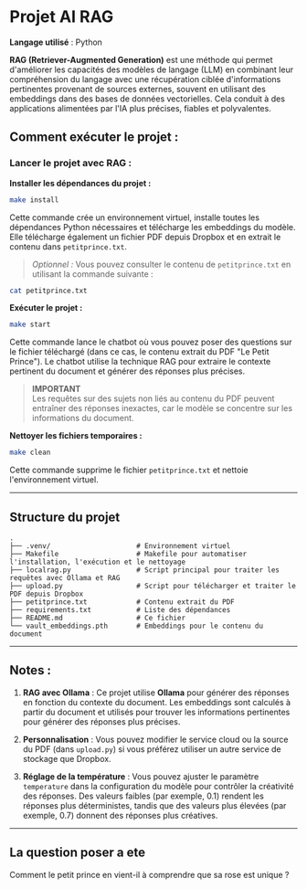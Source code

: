 # Projet AI RAG

**Langage utilisé** : Python

**RAG (Retriever-Augmented Generation)** est une méthode qui permet d'améliorer les capacités des modèles de langage (LLM) en combinant leur compréhension du langage avec une récupération ciblée d'informations pertinentes provenant de sources externes, souvent en utilisant des embeddings dans des bases de données vectorielles. Cela conduit à des applications alimentées par l'IA plus précises, fiables et polyvalentes.

## Comment exécuter le projet :

### **Lancer le projet avec RAG :**

**Installer les dépendances du projet :**

```bash
make install
```

Cette commande crée un environnement virtuel, installe toutes les dépendances Python nécessaires et télécharge les embeddings du modèle. Elle télécharge également un fichier PDF depuis Dropbox et en extrait le contenu dans `petitprince.txt`.

> _Optionnel :_ Vous pouvez consulter le contenu de `petitprince.txt` en utilisant la commande suivante :

```bash
cat petitprince.txt
```



**Exécuter le projet :**

```bash
make start
```

Cette commande lance le chatbot où vous pouvez poser des questions sur le fichier téléchargé (dans ce cas, le contenu extrait du PDF "Le Petit Prince"). Le chatbot utilise la technique RAG pour extraire le contexte pertinent du document et générer des réponses plus précises.

> **IMPORTANT**  
> Les requêtes sur des sujets non liés au contenu du PDF peuvent entraîner des réponses inexactes, car le modèle se concentre sur les informations du document.

**Nettoyer les fichiers temporaires :**

```bash
make clean
```

Cette commande supprime le fichier `petitprince.txt` et nettoie l'environnement virtuel.

---

## Structure du projet

```
.
├── .venv/                     # Environnement virtuel
├── Makefile                   # Makefile pour automatiser l'installation, l'exécution et le nettoyage
├── localrag.py                # Script principal pour traiter les requêtes avec Ollama et RAG
├── upload.py                  # Script pour télécharger et traiter le PDF depuis Dropbox
├── petitprince.txt            # Contenu extrait du PDF
├── requirements.txt           # Liste des dépendances
├── README.md                  # Ce fichier
└── vault_embeddings.pth       # Embeddings pour le contenu du document
```

---

## Notes :

1. **RAG avec Ollama** : Ce projet utilise **Ollama** pour générer des réponses en fonction du contexte du document. Les embeddings sont calculés à partir du document et utilisés pour trouver les informations pertinentes pour générer des réponses plus précises.
2. **Personnalisation** : Vous pouvez modifier le service cloud ou la source du PDF (dans `upload.py`) si vous préférez utiliser un autre service de stockage que Dropbox.

3. **Réglage de la température** : Vous pouvez ajuster le paramètre `temperature` dans la configuration du modèle pour contrôler la créativité des réponses. Des valeurs faibles (par exemple, 0.1) rendent les réponses plus déterministes, tandis que des valeurs plus élevées (par exemple, 0.7) donnent des réponses plus créatives.

---

## La question poser a ete

Comment le petit prince en vient-il à comprendre que sa rose est unique ?
